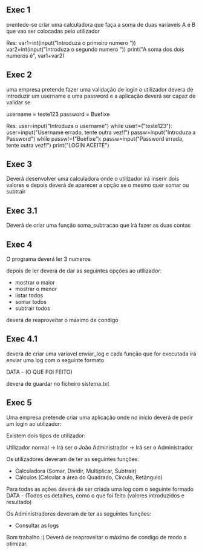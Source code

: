 ## Exec 1
prentede-se criar uma calculadora que faça
a soma de duas variaveis 
A e B que vao ser colocadas pelo utilizador

Res:
var1=int(input("Introduza o primeiro numero "))
var2=int(input("Introduza o segundo numero "))
print("A soma dos dois numeros é", var1+var2)

## Exec 2
uma empresa pretende fazer uma validação de login
o utilizador devera de introduzir um username e uma password
e a aplicação deverá ser capaz de validar se

username = teste123
password = Buefixe

Res:
user=input("Introduza o username")
while user!=("teste123"):
    user=input("Username errado, tente outra vez!!")
passw=input("Introduza a Password")
while passw!=("Buefixe"):
    passw=input("Password errada, tente outra vez!!")
print("LOGIN ACEITE")

## Exec 3
Deverá desenvolver uma calculadora onde
o utilizador irá inserir dois valores
e depois deverá de aparecer a opção se o mesmo quer 
somar ou subtrair 



## Exec 3.1 
Deverá de criar uma função soma_subtracao
que irá fazer as duas contas



## Exec 4
O programa deverá ler 3 numeros

depois de ler deverá de dar as seguintes opções ao utilizador:

- mostrar o maior
- mostrar o menor
- listar todos
- somar todos
- subtrair todos

deverá de reaproveitar o maximo de condigo 

## Exec 4.1

devera de criar uma variavel enviar_log
e cada função que for executada irá enviar uma log com o seguinte formato

DATA - (O QUE FOI FEITO)

devera de guardar no ficheiro sistema.txt

## Exec 5 


Uma empresa pretende criar uma aplicação onde no início
deverá de pedir um login ao utilizador:

Existem dois tipos de utilizador:

Utilizador normal -> Irá ser o João
Administrador -> Irá ser o Administrador

Os utilizadores deveram de ter as seguintes funções:

- Calculadora (Somar, Dividir, Multiplicar, Subtrair)
- Cálculos (Calcular a área do Quadrado, Círculo, Retângulo)

Para todas as ações deverá de ser criada uma log com o seguinte formado
DATA - (Todos os detalhes, como o que foi feito (valores introduzidos e resultado)

Os Administradores deveram de ter as seguintes funções:

- Consultar as logs

Bom trabalho :)
Deverá de reaproveitar o máximo de condigo de modo a otimizar.
